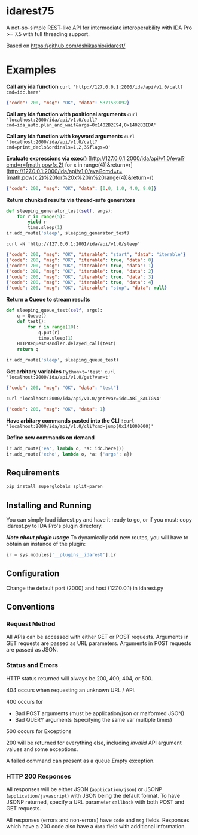 idarest75
========
A not-so-simple REST-like API for intermediate interoperability with IDA Pro >= 7.5 with full threading support.

Based on https://github.com/dshikashio/idarest/

Examples
========
**Call any ida function**
`curl 'http://127.0.0.1:2000/ida/api/v1.0/call?cmd=idc.here'`
```json
{"code": 200, "msg": "OK", "data": 5371539092}
```

**Call any ida function with positional arguments**
`curl 'localhost:2000/ida/api/v1.0/call?cmd=ida_auto.plan_and_wait&args=0x1402B2E94,0x1402B2EDA'`

**Call any ida function with keyword arguments**
`curl 'localhost:2000/ida/api/v1.0/call?cmd=print_decls&ordinals=1,2,3&flags=0'`

**Evaluate expressions via exec()**
[http://127.0.0.1:2000/ida/api/v1.0/eval?cmd=r=[math.pow(x,2) for x in range(4)]&return=r](http://127.0.0.1:2000/ida/api/v1.0/eval?cmd=r=[math.pow(x,2)%20for%20x%20in%20range(4)]&return=r)
```json
{"code": 200, "msg": "OK", "data": [0.0, 1.0, 4.0, 9.0]}
```

**Return chunked results via thread-safe generators**
```py
def sleeping_generator_test(self, args):
    for r in range(5):
        yield r
        time.sleep(1)
ir.add_route('sleep', sleeping_generator_test)
```

`curl -N 'http://127.0.0.1:2001/ida/api/v1.0/sleep'`

```json
{"code": 200, "msg": "OK", "iterable": "start", "data": "iterable"}
{"code": 200, "msg": "OK", "iterable": true, "data": 0}
{"code": 200, "msg": "OK", "iterable": true, "data": 1}
{"code": 200, "msg": "OK", "iterable": true, "data": 2}
{"code": 200, "msg": "OK", "iterable": true, "data": 3}
{"code": 200, "msg": "OK", "iterable": true, "data": 4}
{"code": 200, "msg": "OK", "iterable": "stop", "data": null}
```

**Return a Queue to stream results**
```py
def sleeping_queue_test(self, args):
    q = Queue()
    def test():
        for r in range(10):
            q.put(r)
            time.sleep(1)
    HTTPRequestHandler.delayed_call(test)
    return q

ir.add_route('sleep', sleeping_queue_test)
```

**Get arbitary variables**
`Python>t='test'`
`curl 'localhost:2000/ida/api/v1.0/get?var=t'`
```json
{"code": 200, "msg": "OK", "data": "test"}
```

`curl 'localhost:2000/ida/api/v1.0/get?var=idc.ABI_8ALIGN4'`
```json
{"code": 200, "msg": "OK", "data": 1}
```

**Have arbitary commands pasted into the CLI**
`!curl 'localhost:2000/ida/api/v1.0/cli?cmd=jump(0x141000000)'`

**Define new commands on demand**
```py
ir.add_route('ea', lambda o, *a: idc.here())    
ir.add_route('echo', lambda o, *a: {'args': a}) 
```

Requirements
------------
```py
pip install superglobals split-paren
```

Installing and Running
----------------------
You can simply load idarest.py and have it ready to go, or if you must: copy idarest.py to IDA Pro's plugin directory.

***Note about plugin usage***
To dynamically add new routes, you will have to obtain an instance of the plugin:
```py
ir = sys.modules['__plugins__idarest'].ir
```

Configuration
-------------
Change the default port (2000) and host (127.0.0.1) in idarest.py

Conventions
-----------
### Request Method
All APIs can be accessed with either GET or POST requests.  Arguments in GET
requests are passed as URL parameters.  Arguments in POST requests are passed as
JSON.

### Status and Errors
HTTP status returned will always be 200, 400, 404, or 500.

404 occurs when requesting an unknown URL / API.

400 occurs for
* Bad POST arguments (must be application/json or malformed JSON)
* Bad QUERY arguments (specifying the same var multiple times)

500 occurs for Exceptions

200 will be returned for everything else, including *invalid* API argument
values and some exceptions.

A failed command can present as a queue.Empty exception.

### HTTP 200 Responses
All responses will be either JSON (`application/json`) or JSONP
(`application/javascript`) with JSON being the default format.  To have JSONP
returned, specify a URL parameter `callback` with both POST and GET requests.

All responses (errors and non-errors) have `code` and `msg` fields.  Responses
which have a 200 code also have a `data` field with additional information.
